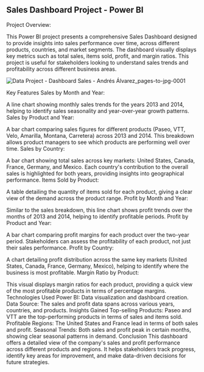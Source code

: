 ## Sales Dashboard Project - Power BI
Project Overview:

This Power BI project presents a comprehensive Sales Dashboard designed to provide insights into sales performance over time, across different products, countries, and market segments. The dashboard visually displays key metrics such as total sales, items sold, profit, and margin ratios. This project is useful for stakeholders looking to understand sales trends and profitability across different business areas.

![Data Project - Dashboard Sales - Andrés Álvarez_pages-to-jpg-0001](https://github.com/user-attachments/assets/129f275a-ec00-4891-b125-1fedbce4841a)

Key Features
Sales by Month and Year:

A line chart showing monthly sales trends for the years 2013 and 2014, helping to identify sales seasonality and year-over-year growth patterns.
Sales by Product and Year:

A bar chart comparing sales figures for different products (Paseo, VTT, Velo, Amarilla, Montana, Carretera) across 2013 and 2014. This breakdown allows product managers to see which products are performing well over time.
Sales by Country:

A bar chart showing total sales across key markets: United States, Canada, France, Germany, and Mexico. Each country's contribution to the overall sales is highlighted for both years, providing insights into geographical performance.
Items Sold by Product:

A table detailing the quantity of items sold for each product, giving a clear view of the demand across the product range.
Profit by Month and Year:

Similar to the sales breakdown, this line chart shows profit trends over the months of 2013 and 2014, helping to identify profitable periods.
Profit by Product and Year:

A bar chart comparing profit margins for each product over the two-year period. Stakeholders can assess the profitability of each product, not just their sales performance.
Profit by Country:

A chart detailing profit distribution across the same key markets (United States, Canada, France, Germany, Mexico), helping to identify where the business is most profitable.
Margin Ratio by Product:

This visual displays margin ratios for each product, providing a quick view of the most profitable products in terms of percentage margins.
Technologies Used
Power BI: Data visualization and dashboard creation.
Data Source: The sales and profit data spans across various years, countries, and products.
Insights Gained
Top-selling Products: Paseo and VTT are the top-performing products in terms of sales and items sold.
Profitable Regions: The United States and France lead in terms of both sales and profit.
Seasonal Trends: Both sales and profit peak in certain months, showing clear seasonal patterns in demand.
Conclusion
This dashboard offers a detailed view of the company's sales and profit performance across different products and regions. It helps stakeholders track progress, identify key areas for improvement, and make data-driven decisions for future strategies.
